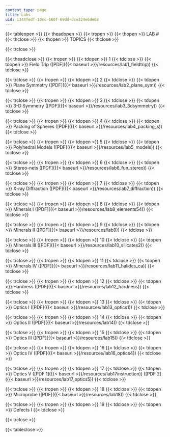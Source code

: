 ```yaml
---
content_type: page
title: Labs
uid: 1344fedf-10cc-160f-69dd-dce324e6de68
---
```


{{< tableopen >}}
{{< theadopen >}}
{{< tropen >}}
{{< thopen >}}
LAB #
{{< thclose >}}
{{< thopen >}}
TOPICS
{{< thclose >}}

{{< trclose >}}

{{< theadclose >}}
{{< tropen >}}
{{< tdopen >}}
1
{{< tdclose >}}
{{< tdopen >}}
Field Trip ([PDF]({{< baseurl >}}/resources/lab1_fieldtrip))
{{< tdclose >}}

{{< trclose >}}
{{< tropen >}}
{{< tdopen >}}
2
{{< tdclose >}}
{{< tdopen >}}
Plane Symmetry ([PDF]({{< baseurl >}}/resources/lab2_plane_sym))
{{< tdclose >}}

{{< trclose >}}
{{< tropen >}}
{{< tdopen >}}
3
{{< tdclose >}}
{{< tdopen >}}
3-D Symmetry ([PDF]({{< baseurl >}}/resources/lab3_3dsymmetry))
{{< tdclose >}}

{{< trclose >}}
{{< tropen >}}
{{< tdopen >}}
4
{{< tdclose >}}
{{< tdopen >}}
Packing of Spheres ([PDF]({{< baseurl >}}/resources/lab4_packing_s))
{{< tdclose >}}

{{< trclose >}}
{{< tropen >}}
{{< tdopen >}}
5
{{< tdclose >}}
{{< tdopen >}}
Polyhedral Models ([PDF]({{< baseurl >}}/resources/lab5_models))
{{< tdclose >}}

{{< trclose >}}
{{< tropen >}}
{{< tdopen >}}
6
{{< tdclose >}}
{{< tdopen >}}
Stereo-nets ([PDF]({{< baseurl >}}/resources/lab6_fun_stereo))
{{< tdclose >}}

{{< trclose >}}
{{< tropen >}}
{{< tdopen >}}
7
{{< tdclose >}}
{{< tdopen >}}
X-ray Diffraction ([PDF]({{< baseurl >}}/resources/lab7_diffraction))
{{< tdclose >}}

{{< trclose >}}
{{< tropen >}}
{{< tdopen >}}
8
{{< tdclose >}}
{{< tdopen >}}
Minerals I ([PDF]({{< baseurl >}}/resources/lab8_elements54))
{{< tdclose >}}

{{< trclose >}}
{{< tropen >}}
{{< tdopen >}}
9
{{< tdclose >}}
{{< tdopen >}}
Minerals II ([PDF]({{< baseurl >}}/resources/lab9))
{{< tdclose >}}

{{< trclose >}}
{{< tropen >}}
{{< tdopen >}}
10
{{< tdclose >}}
{{< tdopen >}}
Minerals III ([PDF]({{< baseurl >}}/resources/lab10_silicates2))
{{< tdclose >}}

{{< trclose >}}
{{< tropen >}}
{{< tdopen >}}
11
{{< tdclose >}}
{{< tdopen >}}
Minerals IV ([PDF]({{< baseurl >}}/resources/lab11_halides_ca))
{{< tdclose >}}

{{< trclose >}}
{{< tropen >}}
{{< tdopen >}}
12
{{< tdclose >}}
{{< tdopen >}}
Hardness ([PDF]({{< baseurl >}}/resources/lab12_hardness))
{{< tdclose >}}

{{< trclose >}}
{{< tropen >}}
{{< tdopen >}}
13
{{< tdclose >}}
{{< tdopen >}}
Optics I ([PDF]({{< baseurl >}}/resources/lab13_optics1))
{{< tdclose >}}

{{< trclose >}}
{{< tropen >}}
{{< tdopen >}}
14
{{< tdclose >}}
{{< tdopen >}}
Optics II ([PDF]({{< baseurl >}}/resources/lab14))
{{< tdclose >}}

{{< trclose >}}
{{< tropen >}}
{{< tdopen >}}
15
{{< tdclose >}}
{{< tdopen >}}
Optics III ([PDF]({{< baseurl >}}/resources/lab15))
{{< tdclose >}}

{{< trclose >}}
{{< tropen >}}
{{< tdopen >}}
16
{{< tdclose >}}
{{< tdopen >}}
Optics IV ([PDF]({{< baseurl >}}/resources/lab16_optics4))
{{< tdclose >}}

{{< trclose >}}
{{< tropen >}}
{{< tdopen >}}
17
{{< tdclose >}}
{{< tdopen >}}
Optics V ([PDF 1]({{< baseurl >}}/resources/lab17instruction)) ([PDF 2]({{< baseurl >}}/resources/lab17_optics5))
{{< tdclose >}}

{{< trclose >}}
{{< tropen >}}
{{< tdopen >}}
18
{{< tdclose >}}
{{< tdopen >}}
Microprobe ([PDF]({{< baseurl >}}/resources/lab18))
{{< tdclose >}}

{{< trclose >}}
{{< tropen >}}
{{< tdopen >}}
19
{{< tdclose >}}
{{< tdopen >}}
Defects I
{{< tdclose >}}

{{< trclose >}}

{{< tableclose >}}